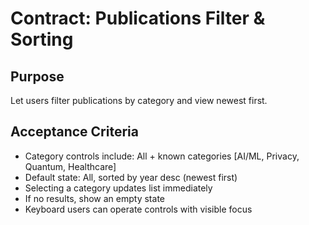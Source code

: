 # Contract: Publications Filter & Sorting

## Purpose
Let users filter publications by category and view newest first.

## Acceptance Criteria
- Category controls include: All + known categories [AI/ML, Privacy, Quantum, Healthcare]
- Default state: All, sorted by year desc (newest first)
- Selecting a category updates list immediately
- If no results, show an empty state
- Keyboard users can operate controls with visible focus
